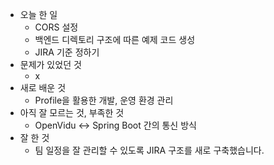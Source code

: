- 오늘 한 일
    - CORS 설정
    - 백엔드 디렉토리 구조에 따른 예제 코드 생성
    - JIRA 기준 정하기
- 문제가 있었던 것
    - x
- 새로 배운 것
    - Profile을 활용한 개발, 운영 환경 관리
- 아직 잘 모르는 것, 부족한 것
    - OpenVidu <-> Spring Boot 간의 통신 방식
- 잘 한 것
    - 팀 일정을 잘 관리할 수 있도록 JIRA 구조를 새로 구축했습니다.